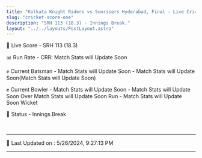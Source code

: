 ```yaml
---
title: "Kolkata Knight Riders vs Sunrisers Hyderabad, Final - Live Cricket Score"
slug: "cricket-score-one"
description: "SRH 113 (18.3) - Innings Break."
layout: "../../layouts/PostLayout.astro"
---
```


🔴 Live Score - SRH 113 (18.3)  

📊 Run Rate - CRR: Match Stats will Update Soon  

✊ Current Batsman - Match Stats will Update Soon - Match Stats will Update Soon(Match Stats will Update Soon)  

✊ Current Bowler - Match Stats will Update Soon - Match Stats will Update Soon Over Match Stats will Update Soon Run - Match Stats will Update Soon Wicket  

📑 Status - Innings Break

<br />

***

📝 Last Updated on : 5/26/2024, 9:27:13 PM

***

